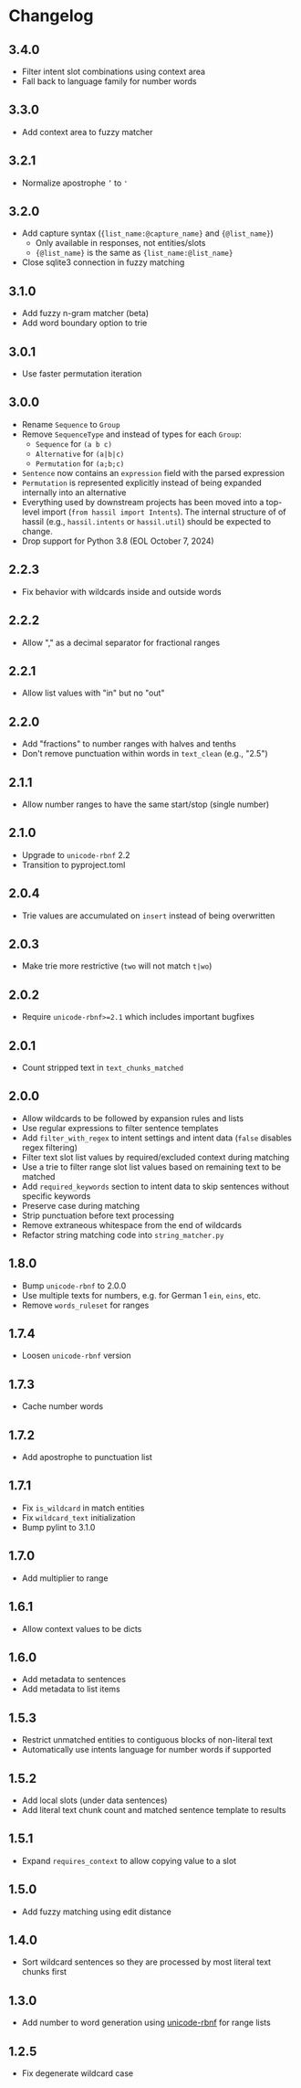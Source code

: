 # Changelog

## 3.4.0

- Filter intent slot combinations using context area
- Fall back to language family for number words

## 3.3.0

- Add context area to fuzzy matcher

## 3.2.1

- Normalize apostrophe `’` to `'`

## 3.2.0

- Add capture syntax (`{list_name:@capture_name}` and `{@list_name}`)
    - Only available in responses, not entities/slots
    - `{@list_name}` is the same as `{list_name:@list_name}`
- Close sqlite3 connection in fuzzy matching

## 3.1.0

- Add fuzzy n-gram matcher (beta)
- Add word boundary option to trie

## 3.0.1

- Use faster permutation iteration

## 3.0.0

- Rename `Sequence` to `Group`
- Remove `SequenceType` and instead of types for each `Group`:
    - `Sequence` for `(a b c)`
    - `Alternative` for `(a|b|c)`
    - `Permutation` for `(a;b;c)`
- `Sentence` now contains an `expression` field with the parsed expression
- `Permutation` is represented explicitly instead of being expanded internally into an alternative
- Everything used by downstream projects has been moved into a top-level import (`from hassil import Intents`). The internal structure of of hassil (e.g., `hassil.intents` or `hassil.util`) should be expected to change.
- Drop support for Python 3.8 (EOL October 7, 2024)

## 2.2.3

- Fix behavior with wildcards inside and outside words

## 2.2.2

- Allow "," as a decimal separator for fractional ranges

## 2.2.1

- Allow list values with "in" but no "out"

## 2.2.0

- Add "fractions" to number ranges with halves and tenths
- Don't remove punctuation within words in `text_clean` (e.g., "2.5")

## 2.1.1

- Allow number ranges to have the same start/stop (single number)

## 2.1.0

- Upgrade to `unicode-rbnf` 2.2
- Transition to pyproject.toml

## 2.0.4

- Trie values are accumulated on `insert` instead of being overwritten

## 2.0.3

- Make trie more restrictive (`two` will not match `t|wo`)

## 2.0.2

- Require `unicode-rbnf>=2.1` which includes important bugfixes

## 2.0.1

- Count stripped text in `text_chunks_matched`

## 2.0.0

- Allow wildcards to be followed by expansion rules and lists
- Use regular expressions to filter sentence templates
- Add `filter_with_regex` to intent settings and intent data (`false` disables regex filtering)
- Filter text slot list values by required/excluded context during matching
- Use a trie to filter range slot list values based on remaining text to be matched
- Add `required_keywords` section to intent data to skip sentences without specific keywords
- Preserve case during matching 
- Strip punctuation before text processing
- Remove extraneous whitespace from the end of wildcards
- Refactor string matching code into `string_matcher.py`

## 1.8.0

- Bump `unicode-rbnf` to 2.0.0
- Use multiple texts for numbers, e.g. for German 1 `ein`, `eins`, etc.
- Remove `words_ruleset` for ranges

## 1.7.4

- Loosen `unicode-rbnf` version

## 1.7.3

- Cache number words

## 1.7.2

- Add apostrophe to punctuation list

## 1.7.1

- Fix `is_wildcard` in match entities
- Fix `wildcard_text` initialization
- Bump pylint to 3.1.0

## 1.7.0

- Add multiplier to range

## 1.6.1

- Allow context values to be dicts

## 1.6.0

- Add metadata to sentences
- Add metadata to list items

## 1.5.3

- Restrict unmatched entities to contiguous blocks of non-literal text
- Automatically use intents language for number words if supported

## 1.5.2

- Add local slots (under data sentences)
- Add literal text chunk count and matched sentence template to results

## 1.5.1

- Expand `requires_context` to allow copying value to a slot

## 1.5.0

- Add fuzzy matching using edit distance

## 1.4.0

- Sort wildcard sentences so they are processed by most literal text chunks first

## 1.3.0

- Add number to word generation using [unicode-rbnf](https://github.com/rhasspy/unicode-rbnf) for range lists

## 1.2.5

- Fix degenerate wildcard case

